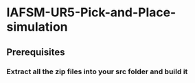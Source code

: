 # IAFSM-UR5-Pick-and-Place-simulation
## Prerequisites 

### Extract all the zip files into your src folder and build it 
